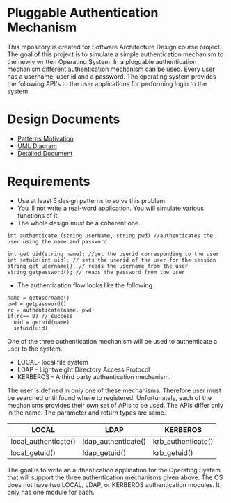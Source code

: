 # Pluggable Authentication Mechanism

This repository is created for Software Architecture Design course project. The goal of this project is to simulate a simple authentication mechanism to the newly written Operating System. In a pluggable authentication mechanism different authentication mechanism can be used. Every user has a username, user id and a password. The operating system provides the following API's to the user applications for performing login to the system:

# Design Documents

* [Patterns Motivation](https://github.com/serbestemre/pluggable-authentication-mechanism/wiki/Patterns-Motivation)
* [UML Diagram](https://github.com/serbestemre/pluggable-authentication-mechanism/blob/master/Project4-UML-Diagram.jpeg)
* [Detailed Document](https://github.com/serbestemre/pluggable-authentication-mechanism/blob/master/SE%20311%20PROJECT.REPORT.docx)



# Requirements

- Use at least 5 design patterns to solve this problem.
- You ill not write a real-word application. You will simulate various functions of it.
- The whole design must be a coherent one.


```
int authenticate (string userName, string pwd) //authenticates the user using the name and password

int get uid(string name); //get the userid corresponding to the user
int setuid(int uid); // sets the userid of the user for the session
string get username(); // reads the username from the user
string getpassword(); // reads the password from the user
```

* The authentication flow looks like the following

```
name = getusername()
pwd = getpassword()
rc = authenticate(name, pwd)
if(rc== 0) // success
  uid = getuid(name)
  setuid(uid)
```

One of the three authentication mechanism will be used to authenticate a user to the system. 

- LOCAL- local file system
- LDAP - Lightweight Directory Access Protocol
- KERBEROS - A third party authentication mechanism.

The user is defined in only one of these mechanisms. Therefore user must be searched until found where to registered. Unfortunately, each of the mechanisms provides their own set of APIs to be used. The APIs differ only in the name. The parameter and return types are same.

| LOCAL  | LDAP | KERBEROS | 
| ------------- | ------------- | ------------- |
| local_authenticate()  | ldap_authenticate()  | krb_authenticate() | 
| local_getuid()    | ldap_getuid()  | krb_getuid() |


The goal is to write an authentication application for the Operating System that will support the three authentication mechanisms given above. The OS does not have two LOCAL, LDAP, or KERBEROS authentication modules. It only has one module for each.

